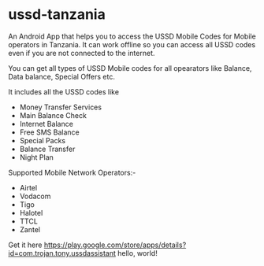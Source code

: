 # ussd-tanzania

An Android App that helps you to access the USSD Mobile Codes for Mobile operators in Tanzania. It can work offline so you can access all USSD codes even if you are not connected to the internet. 

You can get all types of USSD Mobile codes for all opearators like Balance, Data balance, Special Offers etc.

It includes all the USSD codes like
- Money Transfer Services
- Main Balance Check
- Internet Balance
- Free SMS Balance
- Special Packs
- Balance Transfer
- Night Plan


Supported Mobile Network Operators:-
- Airtel
- Vodacom
- Tigo
- Halotel
- TTCL
- Zantel

Get it here https://play.google.com/store/apps/details?id=com.trojan.tony.ussdassistant
hello, world!
